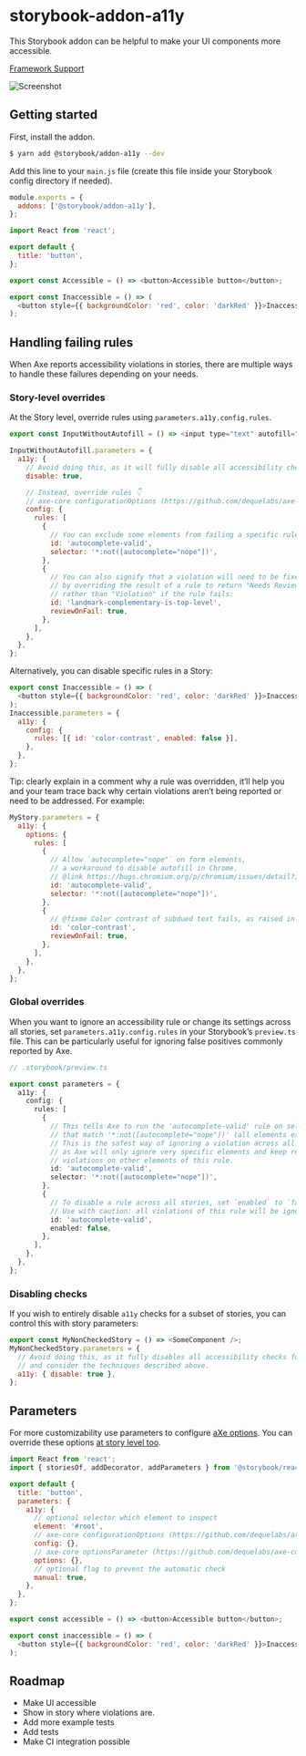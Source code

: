 # storybook-addon-a11y

This Storybook addon can be helpful to make your UI components more accessible.

[Framework Support](https://github.com/storybookjs/storybook/blob/master/ADDONS_SUPPORT.md)

![Screenshot](https://raw.githubusercontent.com/storybookjs/storybook/HEAD/addons/a11y/docs/screenshot.png)

## Getting started

First, install the addon.

```sh
$ yarn add @storybook/addon-a11y --dev
```

Add this line to your `main.js` file (create this file inside your Storybook config directory if needed).

```js
module.exports = {
  addons: ['@storybook/addon-a11y'],
};
```

```js
import React from 'react';

export default {
  title: 'button',
};

export const Accessible = () => <button>Accessible button</button>;

export const Inaccessible = () => (
  <button style={{ backgroundColor: 'red', color: 'darkRed' }}>Inaccessible button</button>
);
```

## Handling failing rules

When Axe reports accessibility violations in stories, there are multiple ways to handle these failures depending on your needs.

### Story-level overrides

At the Story level, override rules using `parameters.a11y.config.rules`.

```js
export const InputWithoutAutofill = () => <input type="text" autofill="nope" />;

InputWithoutAutofill.parameters = {
  a11y: {
    // Avoid doing this, as it will fully disable all accessibility checks for this story.
    disable: true,

    // Instead, override rules 👇
    // axe-core configurationOptions (https://github.com/dequelabs/axe-core/blob/develop/doc/API.md#parameters-1)
    config: {
      rules: [
        {
          // You can exclude some elements from failing a specific rule:
          id: 'autocomplete-valid',
          selector: '*:not([autocomplete="nope"])',
        },
        {
          // You can also signify that a violation will need to be fixed in the future
          // by overriding the result of a rule to return "Needs Review"
          // rather than "Violation" if the rule fails:
          id: 'landmark-complementary-is-top-level',
          reviewOnFail: true,
        },
      ],
    },
  },
};
```

Alternatively, you can disable specific rules in a Story:

```js
export const Inaccessible = () => (
  <button style={{ backgroundColor: 'red', color: 'darkRed' }}>Inaccessible button</button>
);
Inaccessible.parameters = {
  a11y: {
    config: {
      rules: [{ id: 'color-contrast', enabled: false }],
    },
  },
};
```

Tip: clearly explain in a comment why a rule was overridden, it’ll help you and your team trace back why certain violations aren’t being reported or need to be addressed. For example:

```js
MyStory.parameters = {
  a11y: {
    options: {
      rules: [
        {
          // Allow `autocomplete="nope"` on form elements,
          // a workaround to disable autofill in Chrome.
          // @link https://bugs.chromium.org/p/chromium/issues/detail?id=468153
          id: 'autocomplete-valid',
          selector: '*:not([autocomplete="nope"])',
        },
        {
          // @fixme Color contrast of subdued text fails, as raised in issue #123.
          id: 'color-contrast',
          reviewOnFail: true,
        },
      ],
    },
  },
};
```

### Global overrides

When you want to ignore an accessibility rule or change its settings across all stories, set `parameters.a11y.config.rules` in your Storybook’s `preview.ts` file. This can be particularly useful for ignoring false positives commonly reported by Axe.

```ts
// .storybook/preview.ts

export const parameters = {
  a11y: {
    config: {
      rules: [
        {
          // This tells Axe to run the 'autocomplete-valid' rule on selectors
          // that match '*:not([autocomplete="nope"])' (all elements except [autocomplete="nope"]).
          // This is the safest way of ignoring a violation across all stories,
          // as Axe will only ignore very specific elements and keep reporting
          // violations on other elements of this rule.
          id: 'autocomplete-valid',
          selector: '*:not([autocomplete="nope"])',
        },
        {
          // To disable a rule across all stories, set `enabled` to `false`.
          // Use with caution: all violations of this rule will be ignored!
          id: 'autocomplete-valid',
          enabled: false,
        },
      ],
    },
  },
};
```

### Disabling checks

If you wish to entirely disable `a11y` checks for a subset of stories, you can control this with story parameters:

```js
export const MyNonCheckedStory = () => <SomeComponent />;
MyNonCheckedStory.parameters = {
  // Avoid doing this, as it fully disables all accessibility checks for this story,
  // and consider the techniques described above.
  a11y: { disable: true },
};
```

## Parameters

For more customizability use parameters to configure [aXe options](https://github.com/dequelabs/axe-core/blob/develop/doc/API.md#api-name-axeconfigure).
You can override these options [at story level too](https://storybook.js.org/docs/react/configure/features-and-behavior#per-story-options).

```js
import React from 'react';
import { storiesOf, addDecorator, addParameters } from '@storybook/react';

export default {
  title: 'button',
  parameters: {
    a11y: {
      // optional selector which element to inspect
      element: '#root',
      // axe-core configurationOptions (https://github.com/dequelabs/axe-core/blob/develop/doc/API.md#parameters-1)
      config: {},
      // axe-core optionsParameter (https://github.com/dequelabs/axe-core/blob/develop/doc/API.md#options-parameter)
      options: {},
      // optional flag to prevent the automatic check
      manual: true,
    },
  },
};

export const accessible = () => <button>Accessible button</button>;

export const inaccessible = () => (
  <button style={{ backgroundColor: 'red', color: 'darkRed' }}>Inaccessible button</button>
);
```

## Roadmap

- Make UI accessible
- Show in story where violations are.
- Add more example tests
- Add tests
- Make CI integration possible
